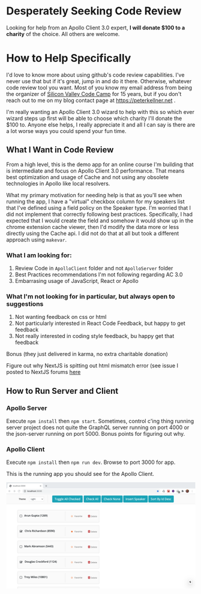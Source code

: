 # Desperately Seeking Code Review 
Looking for help from an Apollo Client 3.0 expert, **I will donate $100 to a charity** of the choice.  All others are welcome.

# How to Help Specifically

I'd love to know more about using github's code review capabilities. I've never use that but if it's great, jump in and do it there.  Otherwise, whatever code review tool you want.  Most of you know my email address from being the organizer of [Silicon Valley Code Camp](https://www.siliconvalley-codecamp.com/About/#) for 15 years,  but if you don't reach out to me on my blog contact page at https://peterkellner.net .

I'm really wanting an Apollo Client 3.0 wizard to help with this so which ever wizard steps up first will be able to choose which charity I'll donate the $100 to.  Anyone else helps, I really appreciate it and all I can say is there are a lot worse ways you could spend your fun time.

## What I Want in Code Review

From a high level, this is the demo app for an online course I'm building that is intermediate and focus on Apollo Client 3.0 performance.  That means best optimization and usage of Cache and not using any obsolete technologies in Apollo like local resolvers.

What my primary motivation for needing help is that as you'll see when running the app, I have a "virtual" checkbox column for my speakers list that I've defined using a field policy on the Speaker type. I'm worried that I did not implement that correctly following best practices. Specifically, I had expected that I would create the field and somehow it would show up in the chrome extension cache viewer, then I'd modify the data more or less directly using the Cache api.  I did not do that at all but took a different approach using `makevar`.

### What I am looking for:

1. Review Code in `ApolloClient` folder and not `ApolloServer` folder
2. Best Practices recommendations I'm not following regarding AC 3.0
3. Embarrasing usage of JavaScript, React or Apollo


### What I'm not looking for in particular, but always open to suggestions

1. Not wanting feedback on css or html
2. Not particularly interested in React Code Feedback, but happy to get feedback
3. Not really interested in coding style feedback, bu happy get that feedback


Bonus (they just delivered in karma, no extra charitable donation)

Figure out why NextJS is spitting out html mismatch error (see issue I posted to NextJS forums [here]( https://github.com/vercel/next.js/issues/18114)

## How to Run Server and Client

### Apollo Server 

Execute `npm install` then `npm start`.  Sometimes, control c'ing thing  running server project does not quite the GraphQL server running on port 4000 or the json-server running on port 5000.  Bonus points for figuring out why.

### Apollo Client

Execute `npm install` then `npm run dev`. Browse to port 3000 for app.







This is the running app you should see for the Apollo Client.

![Screen Shot of Running Client App Using Apollo Client 3.0](./localhost3000-screenshot.png)
